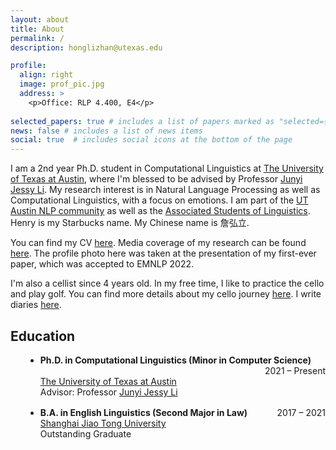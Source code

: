 ```yaml
---
layout: about
title: About
permalink: /
description: honglizhan@utexas.edu

profile:
  align: right
  image: prof_pic.jpg
  address: >
    <p>Office: RLP 4.400, E4</p>
    
selected_papers: true # includes a list of papers marked as "selected={true}"
news: false # includes a list of news items
social: true  # includes social icons at the bottom of the page
---
```


I am a 2nd year Ph.D. student in Computational Linguistics at <a href="https://www.utexas.edu/">The University of Texas at Austin</a>, where I'm blessed to be advised by Professor <a href="https://jessyli.com/">Junyi Jessy Li</a>. My research interest is in Natural Language Processing as well as Computational Linguistics, with a focus on emotions. I am part of the <a href="https://www.nlp.utexas.edu/">UT Austin NLP community</a> as well as the <a href="https://asol.ling.utexas.edu/">Associated Students of Linguistics</a>. Henry is my Starbucks name. My Chinese name is 詹弘立.

<!---- I received my B.A. in English (Linguistics) as an outstanding graduate from <a href="https://en.sjtu.edu.cn/">Shanghai Jiao Tong University</a> in 2021. During my undergraduate studies there, I was very fortunate to be guided academically by wonderful professors including Professor <a href="https://sfl.sjtu.edu.cn/Data/View/1814">Xinchao Guan</a>, Professor <a href="https://sfl.sjtu.edu.cn/Data/View/1774">Zhenhua Wang</a>, and Professor <a href="https://sfl.sjtu.edu.cn/Data/View/1931">Fengchao Zhen</a>.-->

You can find my CV [here](https://honglizhan.github.io/assets/pdf/CV.pdf). Media coverage of my research can be found [here](https://honglizhan.github.io/media_coverage/). The profile photo here was taken at the presentation of my first-ever paper, which was accepted to EMNLP 2022.

I'm also a cellist since 4 years old. In my free time, I like to practice the cello and play golf. You can find more details about my cello journey [here](https://honglizhan.github.io/life/). I write diaries [here](https://honglizhan.github.io/Hongli_Diaries/).

<div class="education">
  <h2>Education</h2>
  <ul>
    <li>
      <div class="education-title">
        <strong>Ph.D. in Computational Linguistics (Minor in Computer Science)</strong>
        <div class="education-year">2021 &ndash; Present</div>
      </div>
      <a href="https://www.utexas.edu/">The University of Texas at Austin</a>
      <br>
      Advisor: Professor <a href="https://jessyli.com/">Junyi Jessy Li</a>
    </li>
    <li>
      <div class="education-title">
        <strong>B.A. in English Linguistics (Second Major in Law)</strong>
        <div class="education-year">2017 &ndash; 2021</div>
      </div>
      <a href="https://en.sjtu.edu.cn/">Shanghai Jiao Tong University</a>
      <br>
      Outstanding Graduate
    </li>
  </ul>
</div>
<style>
  .education ul {
    list-style-type: disc;
    margin-left: 1.5rem;
  }
  .education li {
    margin-bottom: 1rem;
  }
  .education strong {
    font-weight: bold;
  }
  .education-year {
    float: right;
  }
  .education-title {
    overflow: auto;
  }

@media screen and (max-width: 768px) {
  .education-year {
    float: none;
    text-align: right;
  }
  .education-title {
    overflow: visible;
  }
}
</style>